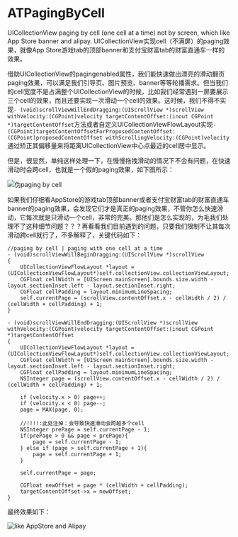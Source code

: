 # ATPagingByCell
UICollectionView paging by cell (one cell at a time) not by screen, which like App Store banner and alipay. UICollectionView实现cell（不满屏）的paging效果，就像App Store游戏tab的顶部banner和支付宝财富tab的财富直通车一样的效果。

借助UICollectionView的pagingenabled属性，我们能快速做出漂亮的滑动翻页paging效果，可以满足我们引导页、图片预览、banner等等轮播需求。但当我们的cell宽度不是占满整个UICollectionView的时候，比如我们经常遇到一屏要展示三个cell的效果，而且还要实现一次滑动一个cell的效果。这时候，我们不得不实现``- (void)scrollViewWillEndDragging:(UIScrollView *)scrollView withVelocity:(CGPoint)velocity targetContentOffset:(inout CGPoint *)targetContentOffset``方法或者自定义UICollectionViewFlowLayout实现``- (CGPoint)targetContentOffsetForProposedContentOffset:(CGPoint)proposedContentOffset withScrollingVelocity:(CGPoint)velocity``通过矫正其偏移量来将距离UICollectionView中心点最近的cell居中显示。

但是，很显然，单纯这样处理一下，在慢慢拖拽滑动的情况下不会有问题，在快速滑动时会跨cell，也就是一个假的paging效果，如下图所示：

![伪paging by cell](https://github.com/ApesTalk/ATPagingByCell/blob/master/emoji0.gif)


如果我们仔细看AppStore的游戏tab顶部banner或者支付宝财富tab的财富直通车banner的paging效果，会发现它们才是真正的paging效果，不管你怎么快速滑动，它每次就是只滑动一个cell，非常的完美。那他们是怎么实现的，为毛我们处理不了这种细节问题？？？再看看我们目前遇到的问题，只要我们限制不让其每次滑动跨cell就行了，不多解释了，关键代码如下：


```
//paging by cell | paging with one cell at a time
- (void)scrollViewWillBeginDragging:(UIScrollView *)scrollView
{
    UICollectionViewFlowLayout *layout = (UICollectionViewFlowLayout*)self.collectionView.collectionViewLayout;
    CGFloat cellWidth = [UIScreen mainScreen].bounds.size.width - layout.sectionInset.left - layout.sectionInset.right;
    CGFloat cellPadding = layout.minimumLineSpacing;
    self.currentPage = (scrollView.contentOffset.x - cellWidth / 2) / (cellWidth + cellPadding) + 1;
}

- (void)scrollViewWillEndDragging:(UIScrollView *)scrollView withVelocity:(CGPoint)velocity targetContentOffset:(inout CGPoint *)targetContentOffset
{
    UICollectionViewFlowLayout *layout = (UICollectionViewFlowLayout*)self.collectionView.collectionViewLayout;
    CGFloat cellWidth = [UIScreen mainScreen].bounds.size.width - layout.sectionInset.left - layout.sectionInset.right;
    CGFloat cellPadding = layout.minimumLineSpacing;
    NSInteger page = (scrollView.contentOffset.x - cellWidth / 2) / (cellWidth + cellPadding) + 1;

    if (velocity.x > 0) page++;
    if (velocity.x < 0) page--;
    page = MAX(page, 0);
    
    //!!!!:此处注掉：会导致快速滑动会跨越多个cell
    NSInteger prePage = self.currentPage - 1;
    if(prePage > 0 && page < prePage){
        page = self.currentPage - 1;
    } else if (page > self.currentPage + 1){
        page = self.currentPage + 1;
    }
    
    self.currentPage = page;
    
    CGFloat newOffset = page * (cellWidth + cellPadding);
    targetContentOffset->x = newOffset;
}
```

最终效果如下：

![like AppStore and Alipay](https://github.com/ApesTalk/ATPagingByCell/blob/master/emoji1.gif)





